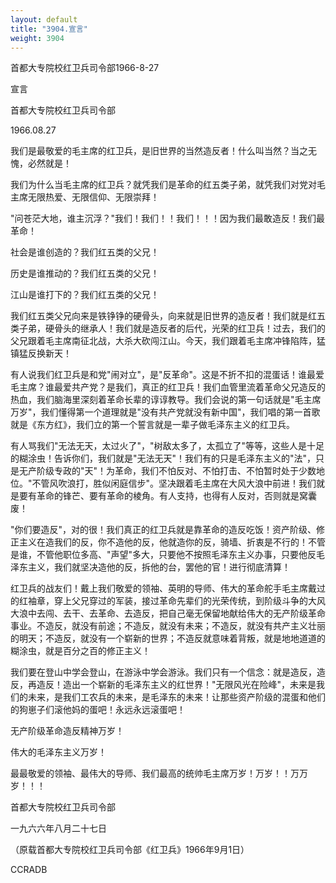 ```yaml
---
layout: default
title: "3904.宣言"
weight: 3904
---
```


首都大专院校红卫兵司令部1966-8-27

宣言

首都大专院校红卫兵司令部

1966.08.27

我们是最敬爱的毛主席的红卫兵，是旧世界的当然造反者！什么叫当然？当之无愧，必然就是！

我们为什么当毛主席的红卫兵？就凭我们是革命的红五类子弟，就凭我们对党对毛主席无限热爱、无限信仰、无限崇拜！

"问苍茫大地，谁主沉浮？"我们！我们！！我们！！！因为我们最敢造反！我们最革命！

社会是谁创造的？我们红五类的父兄！

历史是谁推动的？我们红五类的父兄！

江山是谁打下的？我们红五类的父兄！

我们红五类父兄向来是铁铮铮的硬骨头，向来就是旧世界的造反者！我们就是红五类子弟，硬骨头的继承人！我们就是造反者的后代，光荣的红卫兵！过去，我们的父兄跟着毛主席南征北战，大杀大砍闯江山。今天，我们跟着毛主席冲锋陷阵，猛镇猛反换新天！

有人说我们红卫兵是和党"闹对立"，是"反革命"。这是不折不扣的混蛋话！谁最爱毛主席？谁最爱共产党？是我们，真正的红卫兵！我们血管里流着革命父兄造反的热血，我们脑海里深刻着革命长辈的谆谆教导。我们会说的第一句话就是"毛主席万岁"，我们懂得第一个道理就是"没有共产党就没有新中国"，我们唱的第一首歌就是《东方红》，我们立的第一个誓言就是一辈子做毛泽东主义的红卫兵。

有人骂我们"无法无天，太过火了"，"树敌太多了，太孤立了"等等，这些人是十足的糊涂虫！告诉你们，我们就是"无法无天"！我们有的只是毛泽东主义的"法"，只是无产阶级专政的"天"！为革命，我们不怕反对、不怕打击、不怕暂时处于少数地位。"不管风吹浪打，胜似闲庭信步"。坚决跟着毛主席在大风大浪中前进！我们就是要有革命的锋芒、要有革命的棱角。有人支持，也得有人反对，否则就是窝囊废！

"你们要造反"，对的很！我们真正的红卫兵就是靠革命的造反吃饭！资产阶级、修正主义在造我们的反，你不造他的反，他就造你的反，骑墙、折衷是不行的！不管是谁，不管他职位多高、"声望"多大，只要他不按照毛泽东主义办事，只要他反毛泽东主义，我们就坚决造他的反，拆他的台，罢他的官！进行彻底清算！

红卫兵的战友们！戴上我们敬爱的领袖、英明的导师、伟大的革命舵手毛主席戴过的红袖章，穿上父兄穿过的军装，接过革命先辈们的光荣传统，到阶级斗争的大风大浪中去闯、去干、去革命、去造反，把自己毫无保留地献给伟大的无产阶级革命事业。不造反，就没有前途；不造反，就没有未来；不造反，就没有共产主义壮丽的明天；不造反，就没有一个崭新的世界；不造反就意味着背叛，就是地地道道的糊涂虫，就是百分之百的修正主义！

我们要在登山中学会登山，在游泳中学会游泳。我们只有一个信念：就是造反，造反，再造反！造出一个崭新的毛泽东主义的红世界！"无限风光在险峰"，未来是我们的未来，是我们工农兵的未来，是毛泽东的未来！让那些资产阶级的混蛋和他们的狗崽子们滚他妈的蛋吧！永远永远滚蛋吧！

无产阶级革命造反精神万岁！

伟大的毛泽东主义万岁！

最最敬爱的领袖、最伟大的导师、我们最高的统帅毛主席万岁！万岁！！万万岁！！！

首都大专院校红卫兵司令部

一九六六年八月二十七日

（原载首都大专院校红卫兵司令部《红卫兵》1966年9月1日）

CCRADB

